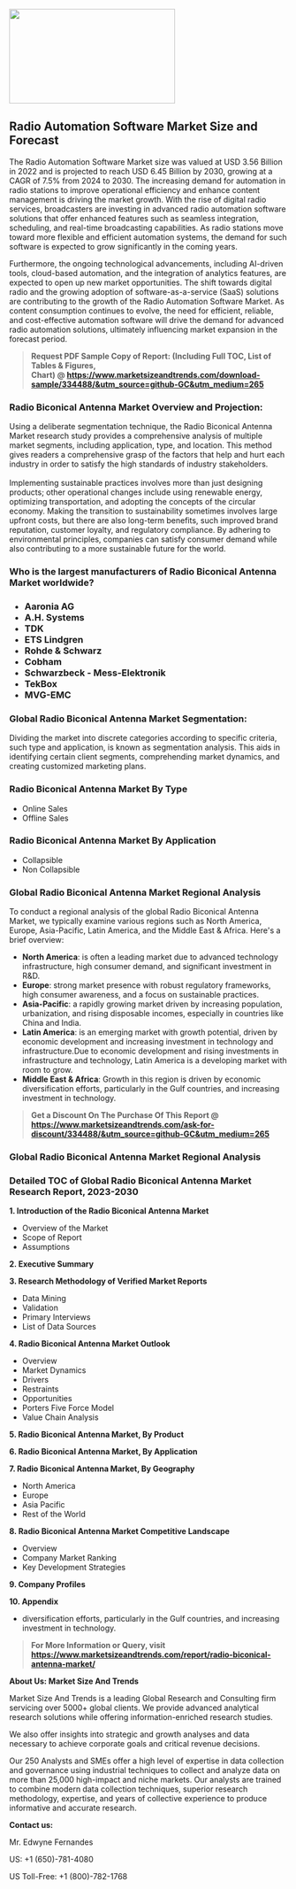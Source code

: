 <p><img class="alignnone size-medium wp-image-20088" src="https://ffe5etoiles.com/wp-content/uploads/2024/12/MST1-300x171.png" alt="" width="300" height="171" /></p><h2>Radio Automation Software Market Size and Forecast</h2><p>The Radio Automation Software Market size was valued at USD 3.56 Billion in 2022 and is projected to reach USD 6.45 Billion by 2030, growing at a CAGR of 7.5% from 2024 to 2030. The increasing demand for automation in radio stations to improve operational efficiency and enhance content management is driving the market growth. With the rise of digital radio services, broadcasters are investing in advanced radio automation software solutions that offer enhanced features such as seamless integration, scheduling, and real-time broadcasting capabilities. As radio stations move toward more flexible and efficient automation systems, the demand for such software is expected to grow significantly in the coming years.</p><p>Furthermore, the ongoing technological advancements, including AI-driven tools, cloud-based automation, and the integration of analytics features, are expected to open up new market opportunities. The shift towards digital radio and the growing adoption of software-as-a-service (SaaS) solutions are contributing to the growth of the Radio Automation Software Market. As content consumption continues to evolve, the need for efficient, reliable, and cost-effective automation software will drive the demand for advanced radio automation solutions, ultimately influencing market expansion in the forecast period.</p></p><blockquote id="" class=""><strong>Request PDF Sample Copy of Report: (Including Full TOC, List of Tables &amp; Figures, Chart)&nbsp;@&nbsp;<strong><a href="https://www.marketsizeandtrends.com/download-sample/334488/&utm_source=github-GC&utm_medium=265" target="_blank">https://www.marketsizeandtrends.com/download-sample/334488/&utm_source=github-GC&utm_medium=265</a></strong></strong></blockquote><h3 id="" class="">Radio Biconical Antenna Market&nbsp;Overview and Projection:</h3><p id="" class="">Using a deliberate segmentation technique, the Radio Biconical Antenna Market research study provides a comprehensive analysis of multiple market segments, including application, type, and location. This method gives readers a comprehensive grasp of the factors that help and hurt each industry in order to satisfy the high standards of industry stakeholders. <br /> <br />Implementing sustainable practices involves more than just designing products; other operational changes include using renewable energy, optimizing transportation, and adopting the concepts of the circular economy. Making the transition to sustainability sometimes involves large upfront costs, but there are also long-term benefits, such improved brand reputation, customer loyalty, and regulatory compliance. By adhering to environmental principles, companies can satisfy consumer demand while also contributing to a more sustainable future for the world.</p><h3 id="" class="">Who is the largest manufacturers of&nbsp;Radio Biconical Antenna Market worldwide?</h3><h3 class=""><p><ul><li>Aaronia AG </li><li> A.H. Systems </li><li> TDK </li><li> ETS Lindgren </li><li> Rohde & Schwarz </li><li> Cobham </li><li> Schwarzbeck - Mess-Elektronik </li><li> TekBox </li><li> MVG-EMC</li></ul></p></h3><h3 id="" class="">Global&nbsp;Radio Biconical Antenna Market Segmentation:</h3><p id="" class="">Dividing the market into discrete categories according to specific criteria, such type and application, is known as segmentation analysis. This aids in identifying certain client segments, comprehending market dynamics, and creating customized marketing plans.</p><h3 id="" class="">Radio Biconical Antenna Market&nbsp;By Type</h3><p><p><ul><li>Online Sales</li><li> Offline Sales</p></li></ul></p></p><h3 id="" class="">Radio Biconical Antenna Market&nbsp;By Application</h3><p class=""><p><ul><li>Collapsible</li><li> Non Collapsible</li></ul></p></p><h3 id="" class="">Global Radio Biconical Antenna Market Regional Analysis</h3><p id="" class="">To conduct a regional analysis of the global Radio Biconical Antenna Market, we typically examine various regions such as North America, Europe, Asia-Pacific, Latin America, and the Middle East &amp; Africa. Here's a brief overview:</p><ul><li><strong>North America</strong>: is often a leading market due to advanced technology infrastructure, high consumer demand, and significant investment in R&amp;D.</li><li><strong>Europe</strong>: strong market presence with robust regulatory frameworks, high consumer awareness, and a focus on sustainable practices.</li><li><strong>Asia-Pacific</strong>: a rapidly growing market driven by increasing population, urbanization, and rising disposable incomes, especially in countries like China and India.</li><li><strong>Latin America</strong>: is an emerging market with growth potential, driven by economic development and increasing investment in technology and infrastructure.Due to economic development and rising investments in infrastructure and technology, Latin America is a developing market with room to grow.</li><li><strong>Middle East &amp; Africa</strong>: Growth in this region is driven by economic diversification efforts, particularly in the Gulf countries, and increasing investment in technology.</li></ul><blockquote id="" class=""><strong>Get a Discount On The Purchase Of This Report @ <strong><a href="https://www.marketsizeandtrends.com/ask-for-discount/334488/&utm_source=github-GC&utm_medium=265" target="_blank">https://www.marketsizeandtrends.com/ask-for-discount/334488/&utm_source=github-GC&utm_medium=265</a></strong></strong></blockquote><h3 id="" class="">Global Radio Biconical Antenna Market Regional Analysis</h3><h3 id="" class="">Detailed TOC of Global Radio Biconical Antenna Market Research Report, 2023-2030</h3><p id="" class=""><strong>1. Introduction of the Radio Biconical Antenna Market</strong></p><ul><li>Overview of the Market</li><li>Scope of Report</li><li>Assumptions</li></ul><p id="" class=""><strong>2. Executive Summary</strong></p><p id="" class=""><strong>3. Research Methodology of Verified Market Reports</strong></p><ul><li>Data Mining</li><li>Validation</li><li>Primary Interviews</li><li>List of Data Sources</li></ul><p id="" class=""><strong>4. Radio Biconical Antenna Market Outlook</strong></p><ul><li>Overview</li><li>Market Dynamics</li><li>Drivers</li><li>Restraints</li><li>Opportunities</li><li>Porters Five Force Model</li><li>Value Chain Analysis</li></ul><p id="" class=""><strong>5. Radio Biconical Antenna Market, By Product</strong></p><p id="" class=""><strong>6. Radio Biconical Antenna Market, By Application</strong></p><p id="" class=""><strong>7. Radio Biconical Antenna Market, By Geography</strong></p><ul><li>North America</li><li>Europe</li><li>Asia Pacific</li><li>Rest of the World</li></ul><p id="" class=""><strong>8. Radio Biconical Antenna Market Competitive Landscape</strong></p><ul><li>Overview</li><li>Company Market Ranking</li><li>Key Development Strategies</li></ul><p id="" class=""><strong>9. Company Profiles</strong></p><p id="" class=""><strong>10. Appendix</strong></p><ul><li>diversification efforts, particularly in the Gulf countries, and increasing investment in technology.</li></ul><blockquote id="" class=""><strong>For More Information or Query, visit <strong><strong><a href="https://www.marketsizeandtrends.com/report/radio-biconical-antenna-market/" target="_blank">https://www.marketsizeandtrends.com/report/radio-biconical-antenna-market/</a></strong></strong></strong></blockquote><p id="" class=""><strong>About Us: Market Size And Trends</strong></p><p id="" class="">Market Size And Trends is a leading Global Research and Consulting firm servicing over 5000+ global clients. We provide advanced analytical research solutions while offering information-enriched research studies.</p><p id="" class="">We also offer insights into strategic and growth analyses and data necessary to achieve corporate goals and critical revenue decisions.</p><p id="" class="">Our 250 Analysts and SMEs offer a high level of expertise in data collection and governance using industrial techniques to collect and analyze data on more than 25,000 high-impact and niche markets. Our analysts are trained to combine modern data collection techniques, superior research methodology, expertise, and years of collective experience to produce informative and accurate research.</p><p id="" class=""><strong>Contact us:</strong></p><p id="" class="">Mr. Edwyne Fernandes</p><p id="" class="">US: +1 (650)-781-4080</p><p id="" class="">US Toll-Free: +1 (800)-782-1768</p>
